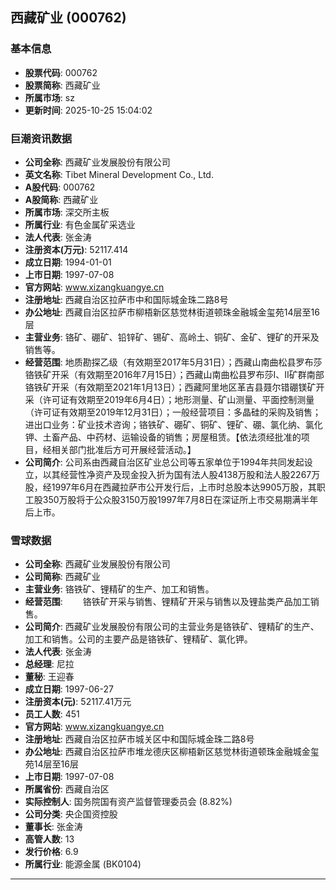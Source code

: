 ## 西藏矿业 (000762)

### 基本信息

- **股票代码**: 000762
- **股票简称**: 西藏矿业
- **所属市场**: sz
- **更新时间**: 2025-10-25 15:04:02

### 巨潮资讯数据

- **公司全称**: 西藏矿业发展股份有限公司
- **英文名称**: Tibet Mineral Development Co., Ltd.
- **A股代码**: 000762
- **A股简称**: 西藏矿业
- **所属市场**: 深交所主板
- **所属行业**: 有色金属矿采选业
- **法人代表**: 张金涛
- **注册资本(万元)**: 52117.414
- **成立日期**: 1994-01-01
- **上市日期**: 1997-07-08
- **官方网站**: www.xizangkuangye.cn
- **注册地址**: 西藏自治区拉萨市中和国际城金珠二路8号
- **办公地址**: 西藏自治区拉萨市柳梧新区慈觉林街道顿珠金融城金玺苑14层至16层
- **主营业务**: 铬矿、硼矿、铅锌矿、锡矿、高岭土、铜矿、金矿、锂矿的开采及销售等。
- **经营范围**: 地质勘探乙级（有效期至2017年5月31日）；西藏山南曲松县罗布莎铬铁矿开采（有效期至2016年7月15日）；西藏山南曲松县罗布莎I、II矿群南部铬铁矿开采（有效期至2021年1月13日）；西藏阿里地区革吉县聂尔错硼镁矿开采（许可证有效期至2019年6月4日）；地形测量、矿山测量、平面控制测量（许可证有效期至2019年12月31日）；一般经营项目：多晶硅的采购及销售；进出口业务：矿业技术咨询；铬铁矿、硼矿、铜矿、锂矿、硼、氯化纳、氯化钾、土畜产品、中药材、运输设备的销售；房屋租赁。【依法须经批准的项目，经相关部门批准后方可开展经营活动。】
- **公司简介**: 公司系由西藏自治区矿业总公司等五家单位于1994年共同发起设立，以其经营性净资产及现金投入折为国有法人股4138万股和法人股2267万股，经1997年6月在西藏拉萨市公开发行后，上市时总股本达9905万股，其职工股350万股将于公众股3150万股1997年7月8日在深证所上市交易期满半年后上市。

### 雪球数据

- **公司全称**: 西藏矿业发展股份有限公司
- **公司简称**: 西藏矿业
- **主营业务**: 铬铁矿、锂精矿的生产、加工和销售。
- **经营范围**: 　　铬铁矿开采与销售、锂精矿开采与销售以及锂盐类产品加工销售。
- **公司简介**: 西藏矿业发展股份有限公司的主营业务是铬铁矿、锂精矿的生产、加工和销售。公司的主要产品是铬铁矿、锂精矿、氯化钾。
- **法人代表**: 张金涛
- **总经理**: 尼拉
- **董秘**: 王迎春
- **成立日期**: 1997-06-27
- **注册资本(元)**: 52117.41万元
- **员工人数**: 451
- **官方网站**: www.xizangkuangye.cn
- **注册地址**: 西藏自治区拉萨市城关区中和国际城金珠二路8号
- **办公地址**: 西藏自治区拉萨市堆龙德庆区柳梧新区慈觉林街道顿珠金融城金玺苑14层至16层
- **上市日期**: 1997-07-08
- **所属省份**: 西藏自治区
- **实际控制人**: 国务院国有资产监督管理委员会 (8.82%)
- **公司分类**: 央企国资控股
- **董事长**: 张金涛
- **高管人数**: 13
- **发行价格**: 6.9
- **所属行业**: 能源金属 (BK0104)

---